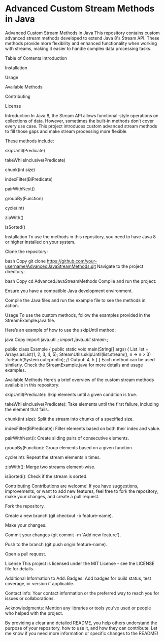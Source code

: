 # Advanced Custom Stream Methods in Java

Advanced Custom Stream Methods in Java
This repository contains custom advanced stream methods developed to extend Java 8's Stream API. These methods provide more flexibility and enhanced functionality when working with streams, making it easier to handle complex data processing tasks.

Table of Contents
Introduction

Installation

Usage

Available Methods

Contributing

License

Introduction
In Java 8, the Stream API allows functional-style operations on collections of data. However, sometimes the built-in methods don’t cover every use case. This project introduces custom advanced stream methods to fill those gaps and make stream processing more flexible.

These methods include:

skipUntil(Predicate)

takeWhileInclusive(Predicate)

chunk(int size)

indexFilter(BiPredicate)

pairWithNext()

groupBy(Function)

cycle(int)

zipWith()

isSorted()

Installation
To use the methods in this repository, you need to have Java 8 or higher installed on your system.

Clone the repository:

bash
Copy
git clone https://github.com/your-username/AdvancedJavaStreamMethods.git
Navigate to the project directory:

bash
Copy
cd AdvancedJavaStreamMethods
Compile and run the project:

Ensure you have a compatible Java development environment.

Compile the Java files and run the example file to see the methods in action.

Usage
To use the custom methods, follow the examples provided in the StreamExample.java file.

Here’s an example of how to use the skipUntil method:

java
Copy
import java.util.*;
import java.util.stream.*;

public class Example {
    public static void main(String[] args) {
        List<Integer> list = Arrays.asList(1, 2, 3, 4, 5);
        StreamUtils.skipUntil(list.stream(), n -> n > 3)
            .forEach(System.out::println); // Output: 4, 5
    }
}
Each method can be used similarly. Check the StreamExample.java for more details and usage examples.

Available Methods
Here’s a brief overview of the custom stream methods available in this repository:

skipUntil(Predicate): Skip elements until a given condition is true.

takeWhileInclusive(Predicate): Take elements until the first failure, including the element that fails.

chunk(int size): Split the stream into chunks of a specified size.

indexFilter(BiPredicate): Filter elements based on both their index and value.

pairWithNext(): Create sliding pairs of consecutive elements.

groupBy(Function): Group elements based on a given function.

cycle(int): Repeat the stream elements n times.

zipWith(): Merge two streams element-wise.

isSorted(): Check if the stream is sorted.

Contributing
Contributions are welcome! If you have suggestions, improvements, or want to add new features, feel free to fork the repository, make your changes, and create a pull request.

Fork the repository.

Create a new branch (git checkout -b feature-name).

Make your changes.

Commit your changes (git commit -m 'Add new feature').

Push to the branch (git push origin feature-name).

Open a pull request.

License
This project is licensed under the MIT License - see the LICENSE file for details.

Additional Information to Add:
Badges: Add badges for build status, test coverage, or version if applicable.

Contact Info: Your contact information or the preferred way to reach you for issues or collaborations.

Acknowledgments: Mention any libraries or tools you’ve used or people who helped with the project.

By providing a clear and detailed README, you help others understand the purpose of your repository, how to use it, and how they can contribute. Let me know if you need more information or specific changes to the README!
